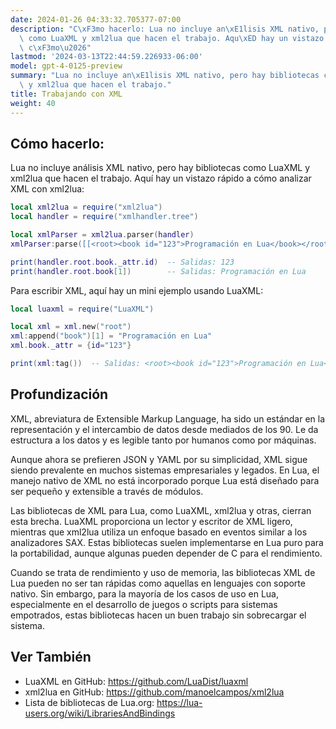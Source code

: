 ```yaml
---
date: 2024-01-26 04:33:32.705377-07:00
description: "C\xF3mo hacerlo: Lua no incluye an\xE1lisis XML nativo, pero hay bibliotecas\
  \ como LuaXML y xml2lua que hacen el trabajo. Aqu\xED hay un vistazo r\xE1pido a\
  \ c\xF3mo\u2026"
lastmod: '2024-03-13T22:44:59.226933-06:00'
model: gpt-4-0125-preview
summary: "Lua no incluye an\xE1lisis XML nativo, pero hay bibliotecas como LuaXML\
  \ y xml2lua que hacen el trabajo."
title: Trabajando con XML
weight: 40
---
```


## Cómo hacerlo:
Lua no incluye análisis XML nativo, pero hay bibliotecas como LuaXML y xml2lua que hacen el trabajo. Aquí hay un vistazo rápido a cómo analizar XML con xml2lua:

```Lua
local xml2lua = require("xml2lua")
local handler = require("xmlhandler.tree")

local xmlParser = xml2lua.parser(handler)
xmlParser:parse([[<root><book id="123">Programación en Lua</book></root>]])

print(handler.root.book._attr.id)  -- Salidas: 123
print(handler.root.book[1])        -- Salidas: Programación en Lua
```

Para escribir XML, aquí hay un mini ejemplo usando LuaXML:

```Lua
local luaxml = require("LuaXML")

local xml = xml.new("root")
xml:append("book")[1] = "Programación en Lua"
xml.book._attr = {id="123"}

print(xml:tag())  -- Salidas: <root><book id="123">Programación en Lua</book></root>
```

## Profundización
XML, abreviatura de Extensible Markup Language, ha sido un estándar en la representación y el intercambio de datos desde mediados de los 90. Le da estructura a los datos y es legible tanto por humanos como por máquinas.

Aunque ahora se prefieren JSON y YAML por su simplicidad, XML sigue siendo prevalente en muchos sistemas empresariales y legados. En Lua, el manejo nativo de XML no está incorporado porque Lua está diseñado para ser pequeño y extensible a través de módulos.

Las bibliotecas de XML para Lua, como LuaXML, xml2lua y otras, cierran esta brecha. LuaXML proporciona un lector y escritor de XML ligero, mientras que xml2lua utiliza un enfoque basado en eventos similar a los analizadores SAX. Estas bibliotecas suelen implementarse en Lua puro para la portabilidad, aunque algunas pueden depender de C para el rendimiento.

Cuando se trata de rendimiento y uso de memoria, las bibliotecas XML de Lua pueden no ser tan rápidas como aquellas en lenguajes con soporte nativo. Sin embargo, para la mayoría de los casos de uso en Lua, especialmente en el desarrollo de juegos o scripts para sistemas empotrados, estas bibliotecas hacen un buen trabajo sin sobrecargar el sistema.

## Ver También
- LuaXML en GitHub: https://github.com/LuaDist/luaxml
- xml2lua en GitHub: https://github.com/manoelcampos/xml2lua
- Lista de bibliotecas de Lua.org: https://lua-users.org/wiki/LibrariesAndBindings
